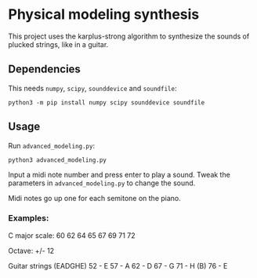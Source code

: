 # Physical modeling synthesis

This project uses the karplus-strong algorithm to synthesize the sounds of plucked strings, like in a guitar.

## Dependencies

This needs `numpy`, `scipy`, `sounddevice` and `soundfile`:
```
python3 -m pip install numpy scipy sounddevice soundfile
```

## Usage

Run `advanced_modeling.py`:
```
python3 advanced_modeling.py
```
Input a midi note number and press enter to play a sound.
Tweak the parameters in `advanced_modeling.py` to change the sound.

Midi notes go up one for each semitone on the piano.
### Examples:
C major scale:
60 62 64 65 67 69 71 72

Octave: +/- 12

Guitar strings (EADGHE)
52 - E
57 - A
62 - D
67 - G
71 - H (B)
76 - E